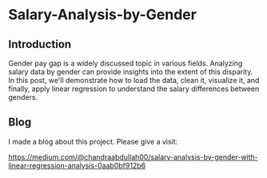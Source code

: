 # Salary-Analysis-by-Gender

## Introduction
Gender pay gap is a widely discussed topic in various fields. Analyzing salary data by gender can provide insights into the extent of this disparity. In this post, we'll demonstrate how to load the data, clean it, visualize it, and finally, apply linear regression to understand the salary differences between genders.

## Blog
I made a blog about this project. Please give a visit:

https://medium.com/@chandraabdullah00/salary-analysis-by-gender-with-linear-regression-analysis-0aab0bf912b6
